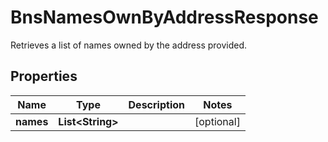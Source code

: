 

# BnsNamesOwnByAddressResponse

Retrieves a list of names owned by the address provided.

## Properties

Name | Type | Description | Notes
------------ | ------------- | ------------- | -------------
**names** | **List&lt;String&gt;** |  |  [optional]



